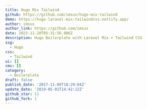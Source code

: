 ```yaml
---
title: Hugo Mix Tailwind
github: https://github.com/imsus/hugo-mix-tailwind
demo: https://hugo-laravel-mix-tailwindcss.netlify.app/
author: imsus
author_link: https://github.com/imsus
date: 2023-11-28T05:31:56.086Z
description: Hugo Boilerplate with Laravel Mix + Tailwind CSS
ssg:
  - Hugo
css:
  - Tailwind
ui: []
cms: []
category:
  - Boilerplate
draft: false
publish_date: '2017-11-09T18:29:04Z'
update_date: '2019-05-01T14:42:12Z'
github_star: 11
github_fork: 1
---
```

